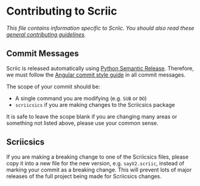 # Contributing to Scriic

*This file contains information specific to Scriic. You should also read these
[general contributing guidelines][default-contributing].*

[default-contributing]: https://github.com/danth/.github/blob/master/CONTRIBUTING.md


## Commit Messages

Scriic is released automatically using [Python Semantic Release][psr].
Therefore, we must follow the [Angular commit style guide][angular-commits] in
all commit messages.

The scope of your commit should be:

- A single command you are modifying (e.g. `SUB` or `DO`)
- `scriicsics` if you are making changes to the Scriicsics package

It is safe to leave the scope blank if you are changing many areas or
something not listed above, please use your common sense.

## Scriicsics

If you are making a breaking change to one of the Scriicsics files, please copy
it into a new file for the new version, e.g. `sayV2.scriic`, instead of marking
your commit as a breaking change. This will prevent lots of major releases of
the full project being made for Scriicsics changes.


[psr]: https://github.com/relekang/python-semantic-release/
[angular-commits]: https://github.com/angular/angular/blob/master/CONTRIBUTING.md#-commit-message-guidelines

